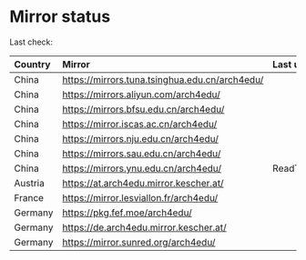 <script src="./time.js"></script>
# Mirror status
Last check: <script type="text/javascript">localize(1681456586.0911353);</script>

|Country|Mirror|Last update|
|:------|:-----|:----------|
|China|https://mirrors.tuna.tsinghua.edu.cn/arch4edu/|<script type="text/javascript">localize(1681410700);</script>|
|China|https://mirrors.aliyun.com/arch4edu/|<script type="text/javascript">localize(1681410700);</script>|
|China|https://mirrors.bfsu.edu.cn/arch4edu/|<script type="text/javascript">localize(1681410700);</script>|
|China|https://mirror.iscas.ac.cn/arch4edu/|<script type="text/javascript">localize(1681410700);</script>|
|China|https://mirrors.nju.edu.cn/arch4edu/|<script type="text/javascript">localize(1681367560);</script>|
|China|https://mirrors.sau.edu.cn/arch4edu/|<script type="text/javascript">localize(1673850842);</script>|
|China|https://mirrors.ynu.edu.cn/arch4edu/|ReadTimeout|
|Austria|https://at.arch4edu.mirror.kescher.at/|<script type="text/javascript">localize(1681410700);</script>|
|France|https://mirror.lesviallon.fr/arch4edu/|<script type="text/javascript">localize(1681410700);</script>|
|Germany|https://pkg.fef.moe/arch4edu/|<script type="text/javascript">localize(1681410700);</script>|
|Germany|https://de.arch4edu.mirror.kescher.at/|<script type="text/javascript">localize(1681410700);</script>|
|Germany|https://mirror.sunred.org/arch4edu/|<script type="text/javascript">localize(1681410700);</script>|

<script src="./tablefilter/tablefilter.js"></script>
<script src="./table.js"></script>